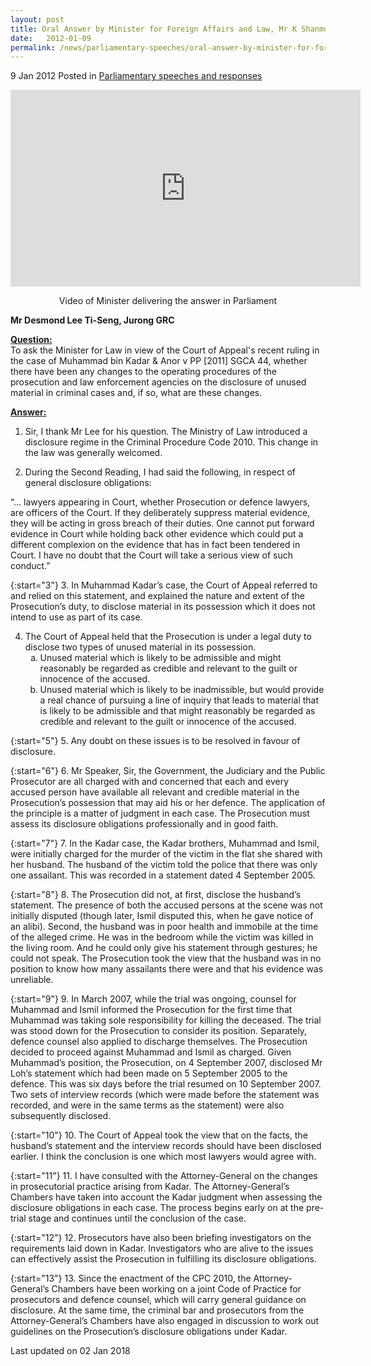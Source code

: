 ```yaml
---
layout: post
title: Oral Answer by Minister for Foreign Affairs and Law, Mr K Shanmugam, to Parliamentary Question on the Kadar case
date:   2012-01-09
permalink: /news/parliamentary-speeches/oral-answer-by-minister-for-foreign-affairs-and-law-mr-k-shanmugam-to-parliamentary-question-on_1
---
```



9 Jan 2012 Posted in [Parliamentary speeches and responses](/news/parliamentary-speeches)

<div class="bp-youtube">
<iframe width="560" height="315" src="https://www.youtube.com/embed/dbd-UKGlnMQ" frameborder="0" allow="accelerometer; autoplay; encrypted-media; gyroscope; picture-in-picture" allowfullscreen></iframe>
</div>


<p style="text-align: center">Video of Minister delivering the answer in Parliament </p>


**Mr Desmond Lee Ti-Seng, Jurong GRC**

**<u>Question:</u>**  
To ask the Minister for Law in view of the Court of Appeal's recent ruling in the case of Muhammad bin Kadar & Anor v PP [2011] SGCA 44, whether there have been any changes to the operating procedures of the prosecution and law enforcement agencies on the disclosure of unused material in criminal cases and, if so, what are these changes.


**<u>Answer:</u>**  
1. Sir, I thank Mr Lee for his question. The Ministry of Law introduced a disclosure regime in the Criminal Procedure Code 2010. This change in the law was generally welcomed.
 
2. During the Second Reading, I had said the following, in respect of general disclosure obligations:
 
“...  lawyers appearing in Court, whether Prosecution or defence lawyers, are officers of the Court. If they deliberately suppress material evidence, they will be acting in gross breach of their duties. One cannot put forward evidence in Court while holding back other evidence which could put a different complexion on the evidence that has in fact been tendered in Court. I have no doubt that the Court will take a serious view of such conduct.”

{:start="3"}
3. In Muhammad Kadar’s case, the Court of Appeal referred to and relied on this statement, and explained the nature and extent of the Prosecution’s duty, to disclose material in its possession which it does not intend to use as part of its case.

<ol start="4">
<li> The Court of Appeal held that the Prosecution is under a legal duty to disclose two types of unused material in its possession.

<ol style="list-style-type: lower-alpha">

<li>Unused material which is likely to be admissible and might reasonably be regarded as credible and relevant to the guilt or innocence of the accused. </li>
 
 
<li>Unused material which is likely to be inadmissible, but would provide a real chance of pursuing a line of inquiry that leads to material that is likely to be admissible and that might reasonably be regarded as credible and relevant to the guilt or innocence of the accused. </li>
</ol>


</li>
</ol>

{:start="5"}
5. Any doubt on these issues is to be resolved in favour of disclosure.

{:start="6"}
6. Mr Speaker, Sir, the Government, the Judiciary and the Public Prosecutor are all charged with and concerned that each and every accused person have available all relevant and credible material in the Prosecution’s possession that may aid his or her defence. The application of the principle is a matter of judgment in each case. The Prosecution must assess its disclosure obligations professionally and in good faith.
 
{:start="7"} 
7. In the Kadar case, the Kadar brothers, Muhammad and Ismil, were initially charged for the murder of the victim in the flat she shared with her husband.  The husband of the victim told the police that there was only one assailant. This was recorded in a statement dated 4 September 2005.
 
{:start="8"} 
8. The Prosecution did not, at first, disclose the husband’s statement. The presence of both the accused persons at the scene was not initially disputed (though later, Ismil disputed this, when he gave notice of an alibi). Second, the husband was in poor health and immobile at the time of the alleged crime. He was in the bedroom while the victim was killed in the living room. And he could only give his statement through gestures; he could not speak. The Prosecution took the view that the husband was in no position to know how many assailants there were and that his evidence was unreliable.
 
{:start="9"} 
9. In March 2007, while the trial was ongoing, counsel for Muhammad and Ismil informed the Prosecution for the first time that Muhammad was taking sole responsibility for killing the deceased. The trial was stood down for the Prosecution to consider its position. Separately, defence counsel also applied to discharge themselves. The Prosecution decided to proceed against Muhammad and Ismil as charged. Given Muhammad’s position, the Prosecution, on 4 September 2007, disclosed Mr Loh’s statement which had been made on 5 September 2005 to the defence. This was six days before the trial resumed on 10 September 2007. Two sets of interview records (which were made before the statement was recorded, and were in the same terms as the statement) were also subsequently disclosed.
 
{:start="10"} 
10. The Court of Appeal took the view that on the facts, the husband’s statement and the interview records should have been disclosed earlier. I think the conclusion is one which most lawyers would agree with.
 
{:start="11"} 
11. I have consulted with the Attorney-General on the changes in prosecutorial practice arising from Kadar. The Attorney-General’s Chambers have taken into account the Kadar judgment when assessing the disclosure obligations in each case. The process begins early on at the pre-trial stage and continues until the conclusion of the case.

{:start="12"}
12. Prosecutors have also been briefing investigators on the requirements laid down in Kadar. Investigators who are alive to the issues can effectively assist the Prosecution in fulfilling its disclosure obligations.
 
{:start="13"}
13. Since the enactment of the CPC 2010, the Attorney-General’s Chambers have been working on a joint Code of Practice for prosecutors and defence counsel, which will carry general guidance on disclosure. At the same time, the criminal bar and prosecutors from the Attorney-General’s Chambers  have also engaged in discussion to work out guidelines on the Prosecution’s disclosure obligations under Kadar.


<p class="right-side-updated">Last updated on 02 Jan 2018</p> 

